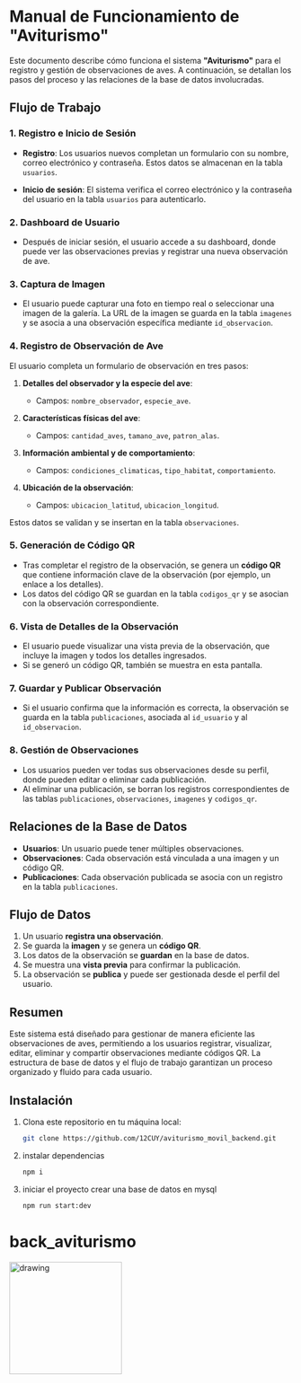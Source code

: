 # Manual de Funcionamiento de "Aviturismo"

Este documento describe cómo funciona el sistema **"Aviturismo"** para el registro y gestión de observaciones de aves. A continuación, se detallan los pasos del proceso y las relaciones de la base de datos involucradas.

## Flujo de Trabajo

### 1. Registro e Inicio de Sesión

- **Registro**: Los usuarios nuevos completan un formulario con su nombre, correo electrónico y contraseña. Estos datos se almacenan en la tabla `usuarios`.
  
- **Inicio de sesión**: El sistema verifica el correo electrónico y la contraseña del usuario en la tabla `usuarios` para autenticarlo.

### 2. Dashboard de Usuario

- Después de iniciar sesión, el usuario accede a su dashboard, donde puede ver las observaciones previas y registrar una nueva observación de ave.

### 3. Captura de Imagen

- El usuario puede capturar una foto en tiempo real o seleccionar una imagen de la galería. La URL de la imagen se guarda en la tabla `imagenes` y se asocia a una observación específica mediante `id_observacion`.

### 4. Registro de Observación de Ave

El usuario completa un formulario de observación en tres pasos:
  
  1. **Detalles del observador y la especie del ave**:  
     - Campos: `nombre_observador`, `especie_ave`.
  
  2. **Características físicas del ave**:  
     - Campos: `cantidad_aves`, `tamano_ave`, `patron_alas`.
  
  3. **Información ambiental y de comportamiento**:  
     - Campos: `condiciones_climaticas`, `tipo_habitat`, `comportamiento`.
  
  4. **Ubicación de la observación**:  
     - Campos: `ubicacion_latitud`, `ubicacion_longitud`.

Estos datos se validan y se insertan en la tabla `observaciones`.

### 5. Generación de Código QR

- Tras completar el registro de la observación, se genera un **código QR** que contiene información clave de la observación (por ejemplo, un enlace a los detalles). 
- Los datos del código QR se guardan en la tabla `codigos_qr` y se asocian con la observación correspondiente.

### 6. Vista de Detalles de la Observación

- El usuario puede visualizar una vista previa de la observación, que incluye la imagen y todos los detalles ingresados.
- Si se generó un código QR, también se muestra en esta pantalla.

### 7. Guardar y Publicar Observación

- Si el usuario confirma que la información es correcta, la observación se guarda en la tabla `publicaciones`, asociada al `id_usuario` y al `id_observacion`.

### 8. Gestión de Observaciones

- Los usuarios pueden ver todas sus observaciones desde su perfil, donde pueden editar o eliminar cada publicación.
- Al eliminar una publicación, se borran los registros correspondientes de las tablas `publicaciones`, `observaciones`, `imagenes` y `codigos_qr`.

## Relaciones de la Base de Datos

- **Usuarios**: Un usuario puede tener múltiples observaciones.
- **Observaciones**: Cada observación está vinculada a una imagen y un código QR.
- **Publicaciones**: Cada observación publicada se asocia con un registro en la tabla `publicaciones`.

## Flujo de Datos

1. Un usuario **registra una observación**.
2. Se guarda la **imagen** y se genera un **código QR**.
3. Los datos de la observación se **guardan** en la base de datos.
4. Se muestra una **vista previa** para confirmar la publicación.
5. La observación se **publica** y puede ser gestionada desde el perfil del usuario.

## Resumen

Este sistema está diseñado para gestionar de manera eficiente las observaciones de aves, permitiendo a los usuarios registrar, visualizar, editar, eliminar y compartir observaciones mediante códigos QR. La estructura de base de datos y el flujo de trabajo garantizan un proceso organizado y fluido para cada usuario.


## Instalación

1. Clona este repositorio en tu máquina local:

   ```bash
   git clone https://github.com/12CUY/aviturismo_movil_backend.git

2. instalar dependencias
   ```bash
   npm i

3. iniciar el proyecto
   crear una base de datos en mysql 
   ```bash
   npm run start:dev

# back_aviturismo

<img src="/img/data.jpeg" alt="drawing" width="200"/>